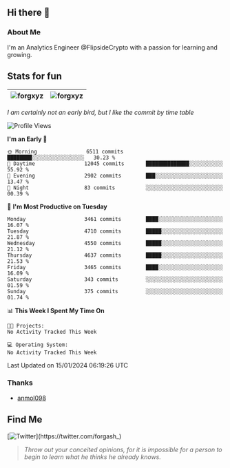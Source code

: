 ## Hi there 👋

### About Me

I'm an Analytics Engineer @FlipsideCrypto with a passion for learning and growing.
  
## Stats for fun

| <img align="center" src="https://github-readme-streak-stats.herokuapp.com/?user=forgxyz&theme=tokyonight" alt="forgxyz" /> | <img align="center" src="https://github-readme-stats.vercel.app/api?username=forgxyz&theme=tokyonight&show_icons=true" alt="forgxyz" /> |
| ------------- |------------- |

*I am certainly not an early bird, but I like the commit by time table*  

<!--START_SECTION:waka-->
![Profile Views](http://img.shields.io/badge/Profile%20Views-0-blue)

**I'm an Early 🐤** 

```text
🌞 Morning                6511 commits        ████████░░░░░░░░░░░░░░░░░   30.23 % 
🌆 Daytime                12045 commits       ██████████████░░░░░░░░░░░   55.92 % 
🌃 Evening                2902 commits        ███░░░░░░░░░░░░░░░░░░░░░░   13.47 % 
🌙 Night                  83 commits          ░░░░░░░░░░░░░░░░░░░░░░░░░   00.39 % 
```
📅 **I'm Most Productive on Tuesday** 

```text
Monday                   3461 commits        ████░░░░░░░░░░░░░░░░░░░░░   16.07 % 
Tuesday                  4710 commits        █████░░░░░░░░░░░░░░░░░░░░   21.87 % 
Wednesday                4550 commits        █████░░░░░░░░░░░░░░░░░░░░   21.12 % 
Thursday                 4637 commits        █████░░░░░░░░░░░░░░░░░░░░   21.53 % 
Friday                   3465 commits        ████░░░░░░░░░░░░░░░░░░░░░   16.09 % 
Saturday                 343 commits         ░░░░░░░░░░░░░░░░░░░░░░░░░   01.59 % 
Sunday                   375 commits         ░░░░░░░░░░░░░░░░░░░░░░░░░   01.74 % 
```


📊 **This Week I Spent My Time On** 

```text
🐱‍💻 Projects: 
No Activity Tracked This Week

💻 Operating System: 
No Activity Tracked This Week
```


 Last Updated on 15/01/2024 06:19:26 UTC
<!--END_SECTION:waka-->

### Thanks
 - [anmol098](https://github.com/anmol098/waka-readme-stats/)
  
## Find Me
[![Twitter](https://img.shields.io/twitter/url/https/twitter.com/forgash_.svg?style=social&label=Follow%20%40forgash_)](https://twitter.com/forgash_)


> *Throw out your conceited opinions, for it is impossible for a person to begin to learn what he thinks he already knows.* 
